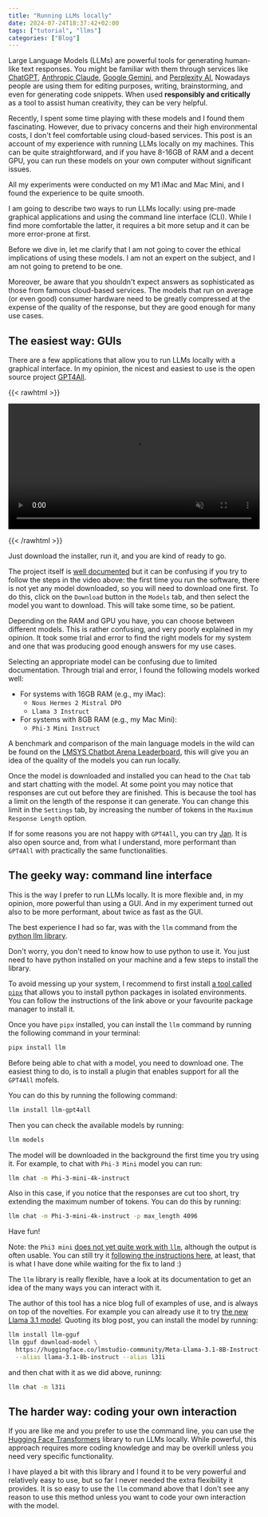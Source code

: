 ```yaml
---
title: "Running LLMs locally"
date: 2024-07-24T18:37:42+02:00
tags: ["tutorial", "llms"]
categories: ["Blog"]
---
```


Large Language Models (LLMs) are powerful tools for generating human-like text responses. You might be familiar with them through services like [ChatGPT](https://chat.openai.com/), [Anthropic Claude](https://claude.ai/), [Google Gemini](https://gemini.google.com/), and [Perplexity AI](https://www.perplexity.ai/),
Nowadays people are using them for editing purposes, writing, brainstorming, and even for generating code snippets.
When used **responsibly and critically** as a tool to assist human creativity, they can be very helpful.

Recently, I spent some time playing with these models and I found them fascinating. However, due to privacy concerns and their high environmental costs, I don't feel comfortable using cloud-based services.
This post is an account of my experience with running LLMs locally on my machines.
This can be quite straightforward, and if you have 8-16GB of RAM and a decent GPU, you can run these models on your own computer without significant issues.

All my experiments were conducted on my M1 iMac and Mac Mini, and I found the experience to be quite smooth.

I am going to describe two ways to run LLMs locally: using pre-made graphical applications and using the command line interface (CLI).
While I find more comfortable the latter, it requires a bit more setup and it can be more error-prone at first.

Before we dive in, let me clarify that I am not going to cover the ethical implications of using these models. I am not an expert on the subject, and I am not going to pretend to be one.

Moreover, be aware that you shouldn't expect answers as sophisticated as those from famous cloud-based services. The models that run on average (or even good) consumer hardware need to be greatly compressed at the expense of the quality of the response, but they are good enough for many use cases.

## The easiest way: GUIs

There are a few applications that allow you to run LLMs locally with a graphical interface. In my opinion, the nicest and easiest to use is the open source project [GPT4All](https://www.nomic.ai/gpt4all).

{{< rawhtml >}}
<p><video src="https://github.com/nomic-ai/gpt4all/assets/70534565/513a0f15-4964-4109-89e4-4f9a9011f311" controls="controls" muted="muted" style="max-height:640px; min-height: 100px; width: 100%;">
</video></p>
{{< /rawhtml >}}

Just download the installer, run it, and you are kind of ready to go.

The project itself is [well documented](https://docs.gpt4all.io/gpt4all_desktop/quickstart.html) but it can be confusing if you try to follow the steps in the video above: the first time you run the software, there is not yet any model downloaded, so you will need to download one first.
To do this, click on the `Download` button in the `Models` tab, and then select the model you want to download. This will take some time, so be patient.

Depending on the RAM and GPU you have, you can choose between different models. This is rather confusing, and very poorly explained in my opinion. It took some trial and error to find the right models for my system and one that was producing good enough answers for my use cases.

Selecting an appropriate model can be confusing due to limited documentation. Through trial and error, I found the following models worked well:

- For systems with 16GB RAM (e.g., my iMac):
  - `Nous Hermes 2 Mistral DPO`
  - `Llama 3 Instruct`
- For systems with 8GB RAM (e.g., my Mac Mini):
  - `Phi-3 Mini Instruct`

A benchmark and comparison of the main language models in the wild can be found on the [LMSYS Chatbot Arena Leaderboard](https://chat.lmsys.org/?leaderboard), this will give you an idea of the quality of the models you can run locally.

Once the model is downloaded and installed you can head to the `Chat` tab and start chatting with the model.
At some point you may notice that responses are cut out before they are finished. This is because the tool has a limit on the length of the response it can generate.
You can change this limit in the `Settings` tab, by increasing the number of tokens in the `Maximum Response Length` option.

If for some reasons you are not happy with `GPT4All`, you can try [Jan](https://jan.ai/).
It is also open source and, from what I understand, more performant than `GPT4All` with practically the same functionalities.

## The geeky way: command line interface

This is the way I prefer to run LLMs locally.
It is more flexible and, in my opinion, more powerful than using a GUI.
And in my experiment turned out also to be more performant, about twice as fast as the GUI.

The best experience I had so far, was with the `llm` command from the [python llm library](https://github.com/simonw/llm).

Don't worry, you don't need to know how to use python to use it.
You just need to have python installed on your machine and a few steps to install the library.

To avoid messing up your system, I recommend to first install [a tool called `pipx`](https://pipx.pypa.io/stable/) that allows you to install python packages in isolated environments. You can follow the instructions of the link above or your favourite package manager to install it.

Once you have `pipx` installed, you can install the `llm` command by running the following command in your terminal:

```bash
pipx install llm
```

Before being able to chat with a model, you need to download one.
The easiest thing to do, is to install a plugin that enables support for all the `GPT4All` mofels.

You can do this by running the following command:

```bash
llm install llm-gpt4all
```

Then you can check the available models by running:

```bash
llm models
```

The model will be downloaded in the background the first time you try using it. For example, to chat with `Phi-3 Mini` model you can run:

```bash
llm chat -m Phi-3-mini-4k-instruct
```

Also in this case, if you notice that the responses are cut too short, try extending the maximum number of tokens. You can do this by running:

```bash
llm chat -m Phi-3-mini-4k-instruct -p max_length 4096
```

Have fun!

Note: the `Phi3 mini` [does not yet quite work with `llm`](https://github.com/simonw/llm-gpt4all/issues/30), although the output is often usable.
You can still try it [following the instructions here](https://huggingface.co/microsoft/Phi-3-mini-4k-instruct-gguf#how-to-use-with-llamafile), at least, that is what I have done while waiting for the fix to land :)

The `llm` library is really flexible, have a look at its documentation to get an idea of the many ways you can interact with it.

The author of this tool has a nice blog full of examples of use, and is always on top of the novelties. For example you can already use it to try [the new Llama 3.1 model](https://simonwillison.net/2024/Jul/23/llm-gguf/).
Quoting its blog post, you can install the model by running:

```bash
llm install llm-gguf
llm gguf download-model \
  https://huggingface.co/lmstudio-community/Meta-Llama-3.1-8B-Instruct-GGUF/resolve/main/Meta-Llama-3.1-8B-Instruct-Q4_K_M.gguf \
  --alias llama-3.1-8b-instruct --alias l31i
```

and then chat with it as we did above, runinng:

```bash
llm chat -m l31i
```

## The harder way: coding your own interaction

If you are like me and you prefer to use the command line, you can use the [Hugging Face Transformers](https://huggingface.co/transformers/) library to run LLMs locally.
While powerful, this approach requires more coding knowledge and may be overkill unless you need very specific functionality.

I have played a bit with this library and I found it to be very powerful and relatively easy to use, but so far I never needed the extra flexibility it provides.
It is so easy to use the `llm` command above that I don't see any reason to use this method unless you want to code your own interaction with the model.

